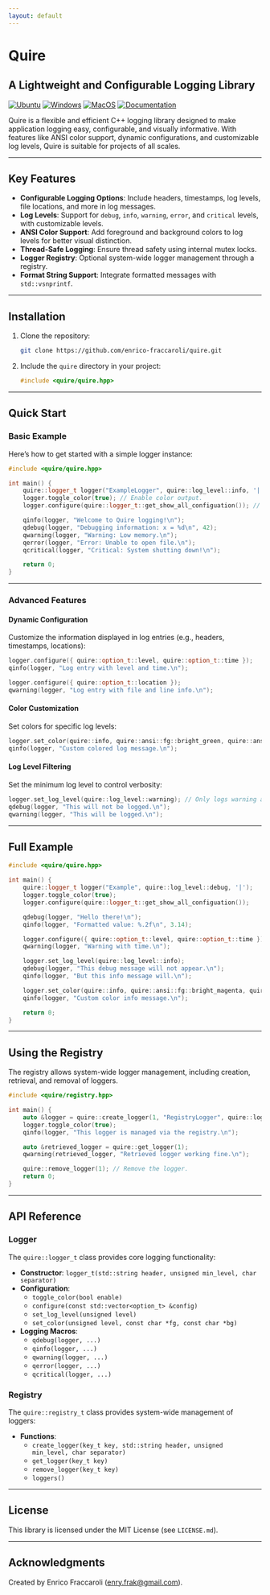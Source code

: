 ```yaml
---
layout: default
---
```


# Quire

## A Lightweight and Configurable Logging Library

[![Ubuntu](https://github.com/Galfurian/quire/actions/workflows/ubuntu.yml/badge.svg)](https://github.com/Galfurian/quire/actions/workflows/ubuntu.yml)
[![Windows](https://github.com/Galfurian/quire/actions/workflows/windows.yml/badge.svg)](https://github.com/Galfurian/quire/actions/workflows/windows.yml)
[![MacOS](https://github.com/Galfurian/quire/actions/workflows/macos.yml/badge.svg)](https://github.com/Galfurian/quire/actions/workflows/macos.yml)
[![Documentation](https://github.com/Galfurian/quire/actions/workflows/documentation.yml/badge.svg)](https://github.com/Galfurian/quire/actions/workflows/documentation.yml)

Quire is a flexible and efficient C++ logging library designed to make
application logging easy, configurable, and visually informative. With features
like ANSI color support, dynamic configurations, and customizable log levels,
Quire is suitable for projects of all scales.

---

## **Key Features**

- **Configurable Logging Options**: Include headers, timestamps, log levels, file locations, and more in log messages.
- **Log Levels**: Support for `debug`, `info`, `warning`, `error`, and `critical` levels, with customizable levels.
- **ANSI Color Support**: Add foreground and background colors to log levels for better visual distinction.
- **Thread-Safe Logging**: Ensure thread safety using internal mutex locks.
- **Logger Registry**: Optional system-wide logger management through a registry.
- **Format String Support**: Integrate formatted messages with `std::vsnprintf`.

---

## **Installation**

1. Clone the repository:

   ```bash
   git clone https://github.com/enrico-fraccaroli/quire.git
   ```

2. Include the `quire` directory in your project:

   ```cpp
   #include <quire/quire.hpp>
   ```

---

## **Quick Start**

### **Basic Example**

Here’s how to get started with a simple logger instance:

```cpp
#include <quire/quire.hpp>

int main() {
    quire::logger_t logger("ExampleLogger", quire::log_level::info, '|');
    logger.toggle_color(true); // Enable color output.
    logger.configure(quire::logger_t::get_show_all_configuation()); // Show all log details.

    qinfo(logger, "Welcome to Quire logging!\n");
    qdebug(logger, "Debugging information: x = %d\n", 42);
    qwarning(logger, "Warning: Low memory.\n");
    qerror(logger, "Error: Unable to open file.\n");
    qcritical(logger, "Critical: System shutting down!\n");

    return 0;
}
```

---

### **Advanced Features**

#### **Dynamic Configuration**

Customize the information displayed in log entries (e.g., headers, timestamps, locations):

```cpp
logger.configure({ quire::option_t::level, quire::option_t::time });
qinfo(logger, "Log entry with level and time.\n");

logger.configure({ quire::option_t::location });
qwarning(logger, "Log entry with file and line info.\n");
```

#### **Color Customization**

Set colors for specific log levels:

```cpp
logger.set_color(quire::info, quire::ansi::fg::bright_green, quire::ansi::bg::black);
qinfo(logger, "Custom colored log message.\n");
```

#### **Log Level Filtering**

Set the minimum log level to control verbosity:

```cpp
logger.set_log_level(quire::log_level::warning); // Only logs warning and above.
qdebug(logger, "This will not be logged.\n");
qwarning(logger, "This will be logged.\n");
```

---

## **Full Example**

```cpp
#include <quire/quire.hpp>

int main() {
    quire::logger_t logger("Example", quire::log_level::debug, '|');
    logger.toggle_color(true);
    logger.configure(quire::logger_t::get_show_all_configuation());

    qdebug(logger, "Hello there!\n");
    qinfo(logger, "Formatted value: %.2f\n", 3.14);

    logger.configure({ quire::option_t::level, quire::option_t::time });
    qwarning(logger, "Warning with time.\n");

    logger.set_log_level(quire::log_level::info);
    qdebug(logger, "This debug message will not appear.\n");
    qinfo(logger, "But this info message will.\n");

    logger.set_color(quire::info, quire::ansi::fg::bright_magenta, quire::ansi::bg::white);
    qinfo(logger, "Custom color info message.\n");

    return 0;
}
```

---

## **Using the Registry**

The registry allows system-wide logger management, including creation, retrieval, and removal of loggers.

```cpp
#include <quire/registry.hpp>

int main() {
    auto &logger = quire::create_logger(1, "RegistryLogger", quire::log_level::debug, '|');
    logger.toggle_color(true);
    qinfo(logger, "This logger is managed via the registry.\n");

    auto &retrieved_logger = quire::get_logger(1);
    qwarning(retrieved_logger, "Retrieved logger working fine.\n");

    quire::remove_logger(1); // Remove the logger.
    return 0;
}
```

---

## **API Reference**

### **Logger**

The `quire::logger_t` class provides core logging functionality:

- **Constructor**: `logger_t(std::string header, unsigned min_level, char separator)`
- **Configuration**:
  - `toggle_color(bool enable)`
  - `configure(const std::vector<option_t> &config)`
  - `set_log_level(unsigned level)`
  - `set_color(unsigned level, const char *fg, const char *bg)`
- **Logging Macros**:
  - `qdebug(logger, ...)`
  - `qinfo(logger, ...)`
  - `qwarning(logger, ...)`
  - `qerror(logger, ...)`
  - `qcritical(logger, ...)`

### **Registry**

The `quire::registry_t` class provides system-wide management of loggers:

- **Functions**:
  - `create_logger(key_t key, std::string header, unsigned min_level, char separator)`
  - `get_logger(key_t key)`
  - `remove_logger(key_t key)`
  - `loggers()`

---

## **License**

This library is licensed under the MIT License (see `LICENSE.md`).

---

## **Acknowledgments**

Created by Enrico Fraccaroli (<enry.frak@gmail.com>).